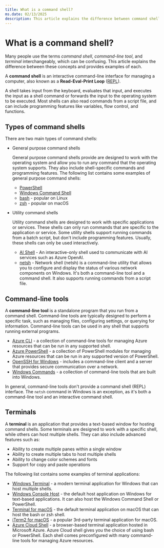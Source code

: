 ```yaml
---
title: What is a command shell?
ms.date: 02/13/2025
description: This article explains the difference between command shells, command-line tools, and terminals.
---
```

# What is a command shell?

Many people use the terms _command shell_, _command-line tool_, and _terminal_ interchangeably,
which can be confusing. This article explains the difference between these concepts and provides
examples of each.

A **command shell** is an interactive command-line interface for managing a computer, also known as a
**Read-Eval-Print Loop** ([REPL][14]).

A shell takes input from the keyboard, evaluates that input, and executes the input as a shell
command or forwards the input to the operating system to be executed. Most shells can also read
commands from a script file, and can include programming features like variables, flow control, and
functions.

## Types of command shells

There are two main types of command shells:

- General purpose command shells

  General purpose command shells provide are designed to work with the operating system and allow
  you to run any command that the operating system supports. They also include shell-specific
  commands and programming features. The following list contains some examples of general purpose
  command shells:

  - [PowerShell][16]
  - [Windows Command Shell][06]
  - [bash][15] - popular on Linux
  - [zsh][12] - popular on macOS

- Utility command shells

  Utility command shells are designed to work with specific applications or services. These shells
  can only run commands that are specific to the application or service. Some utility shells support
  running commands from a batch script, but don't include programming features. Usually, these
  shells can only be used interactively.

  - [AI Shell][04] - An interactive-only shell used to communicate with AI services such as Azure
    OpenAI.
  - [netsh][07] - Network shell (netsh) is a command-line utility that allows you to configure and
    display the status of various network components on Windows. It's both a command-line tool and a
    command shell. It also supports running commands from a script file.

## Command-line tools

A **command-line tool** is a standalone program that you run from a command shell. Command-line
tools are typically designed to perform a specific task, such as managing files, configuring
settings, or querying for information. Command-line tools can be used in any shell that supports
running external programs.

- [Azure CLI][02] - a collection of command-line tools for managing Azure resources that can be run
  in any supported shell.
- [Azure PowerShell][03] - a collection of PowerShell modules for managing Azure resources that can
  be run in any supported version of PowerShell.
- [OpenSSH for Windows][05] - includes a command-line client and a server that provides secure
  communication over a network.
- [Windows Commands][08] - a collection of command-line tools that are built into Windows.

In general, command-line tools don't provide a command shell (REPL) interface. The `netsh` command
in Windows is an exception, as it's both a command-line tool and an interactive command shell.

## Terminals

A **terminal** is an application that provides a text-based window for hosting command shells. Some
terminals are designed to work with a specific shell, while others can host multiple shells. They
can also include advanced features such as:

- Ability to create multiple panes within a single window
- Ability to create multiple tabs to host multiple shells
- Ability to change color schemes and fonts
- Support for copy and paste operations

The following list contains some examples of terminal applications:

- [Windows Terminal][10] - a modern terminal application for Windows that can host multiple shells.
- [Windows Console Host][09] - the default host application on Windows for text-based applications.
  It can also host the Windows Command Shell or PowerShell.
- [Terminal for macOS][13] - the default terminal application on macOS that can host the bash or zsh
  shell.
- [iTerm2 for macOS][11] - a popular 3rd-party terminal application for macOS.
- [Azure Cloud Shell][01] - a browser-based terminal application hosted in Microsoft Azure. Azure
  Cloud shell gives you the choice of using bash or PowerShell. Each shell comes preconfigured with
  many command-line tools for managing Azure resources.

<!-- link references -->
[01]: /azure/cloud-shell/overview
[02]: /cli/azure
[03]: /powershell/azure
[04]: /powershell/utility-modules/aishell/overview
[05]: /windows-server/administration/openssh/openssh-overview
[06]: /windows-server/administration/windows-commands/cmd
[07]: /windows-server/administration/windows-commands/netsh
[08]: /windows-server/administration/windows-commands/windows-commands
[09]: /windows/console/consoles
[10]: /windows/terminal
[11]: https://iterm2.com/
[12]: https://support.apple.com/102360
[13]: https://support.apple.com/guide/terminal/welcome/mac
[14]: https://wikipedia.org/wiki/Read%E2%80%93eval%E2%80%93print_loop
[15]: https://www.gnu.org/software/bash/
[16]: overview.md
